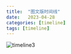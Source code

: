 ```yaml
---
title:  "图文版时间线"
date:   2023-04-28
categories: [timeline]
tags: [timeline]
---
```


 <img src="{{ site.baseurl }}/timeline/3.png" alt="timeline3">